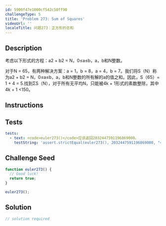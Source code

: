 ```yaml
---
id: 5900f47e1000cf542c50ff90
challengeType: 5
title: 'Problem 273: Sum of Squares'
videoUrl: ''
localeTitle: 问题273：正方形的总和
---
```


## Description
<section id="description">考虑以下形式的方程：a2 + b2 = N，0≤a≤b，a，b和N整数。 <p>对于N = 65，有两种解决方案：a = 1，b = 8，a = 4，b = 7。我们将S（N）称为a2 + b2 = N，0≤a≤b，a，b和N整数的所有解的a的值之和。因此，S（65）= 1 + 4 = 5.找到ΣS（N），对于所有无平均N，只能被4k + 1形式的素数整除，其中4k + 1 &lt;150。 </p></section>

## Instructions
<section id="instructions">
</section>

## Tests
<section id='tests'>

```yml
tests:
  - text: <code>euler273()</code>应该返回2032447591196869000。
    testString: 'assert.strictEqual(euler273(), 2032447591196869000, "<code>euler273()</code> should return 2032447591196869000.");'

```

</section>

## Challenge Seed
<section id='challengeSeed'>

<div id='js-seed'>

```js
function euler273() {
  // Good luck!
  return true;
}

euler273();

```

</div>



</section>

## Solution
<section id='solution'>

```js
// solution required
```
</section>
